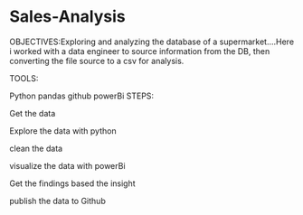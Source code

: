 # Sales-Analysis
OBJECTIVES:Exploring and analyzing the database of a supermarket....Here i worked with a data engineer to source information from the DB, then converting the file source to a csv for analysis. 

TOOLS:

Python
pandas
github
powerBi
STEPS:

Get the data

Explore the data with python

clean the data

visualize the data with powerBi

Get the findings based the insight

publish the data to Github
